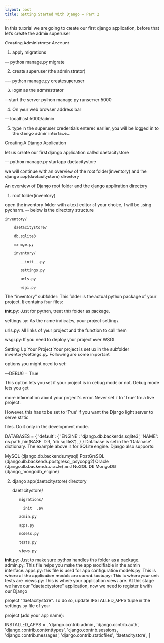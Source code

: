 ```yaml
---
layout: post
title: Getting Started With Django – Part 2
---
```


In this tutorial we are going to create our first django application, before that let’s create the admin superuser

Creating Administrator Account

1. apply migrations

-- python manage.py migrate


2.  create superuser (the administrator)

--- python manage.py createsuperuser


3.  login as the administrator

--start the server python manage.py runserver 5000


4. On your web browser address bar

-- localhost:5000/admin


5.  type in the superuser credentials entered earlier, you will be logged in to the django admin interface…



Creating A Django Application

let us create our first django application called daetacitystore

-- python manage.py startapp daetacitystore


we will continue with an overview of the root folder(inventory) and the django app(daetacitystore) directory


An overview of Django root folder and the django application directory

1. root folder(inventory)

 open the inventory folder with a text editor of your choice, I will be using pycharm.
    -- below is the directory structure

    inventory/

        daetacitystore/

        db.sqlite3

        manage.py

        inventory/

           __init__.py

           settings.py

           urls.py

           wsgi.py

The “inventory” subfolder: This folder is the actual python package of your project.
                It contains four files:

 __init__.py: Just for python, treat this folder as package.

 settings.py: As the name indicates, your project settings.

 urls.py: All links of your project and the function to call them

 wsgi.py: If you need to deploy your project over WSGI.





Setting Up Your Project
Your project is set up in the subfolder inventory/settings.py. Following are some important

options you might need to set:

--DEBUG = True

This option lets you set if your project is in debug mode or not. Debug mode lets you get

more information about your project's error. Never set it to ‘True’ for a live project.

However, this has to be set to ‘True’ if you want the Django light server to serve static

files. Do it only in the development mode.

DATABASES = {
    'default': {
        'ENGINE': 'django.db.backends.sqlite3',
        'NAME': os.path.join(BASE_DIR, 'db.sqlite3'),
    }
}
Database is set in the ‘Database’ dictionary. The example above is for SQLite engine. Django also supports:

MySQL (django.db.backends.mysql)
PostGreSQL (django.db.backends.postgresql_psycopg2)
Oracle (django.db.backends.oracle) and NoSQL DB
MongoDB (django_mongodb_engine)


2. django app(daetacitystore) directory

      daetacitystore/

          migrations/

          __init__.py

          admin.py

          apps.py

          models.py

          tests.py

          views.py

__init__.py: Just to make sure python handles this folder as a package.
admin.py: This file helps you make the app modifiable in the admin interface.
apps.py: this file is used for app configuration
models.py: This is where all the application models are stored.
tests.py: This is where your unit tests are.
views.py: This is where your application views are.
At this stage we have our "daetacitystore" application, now we need to register it with our Django

project "daetacitystore". To do so, update INSTALLED_APPS tuple in the settings.py file of your

project (add your app name):

INSTALLED_APPS = [
    'django.contrib.admin',
    'django.contrib.auth',
    'django.contrib.contenttypes',
    'django.contrib.sessions',
    'django.contrib.messages',
    'django.contrib.staticfiles',
    'daetacitystore',
]
